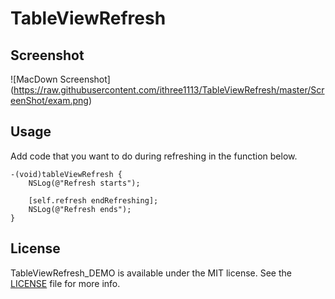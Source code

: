 # TableViewRefresh

## Screenshot
![MacDown Screenshot] (https://raw.githubusercontent.com/ithree1113/TableViewRefresh/master/ScreenShot/exam.png)

## Usage
Add code that you want to do during refreshing in the function below.

```objc
-(void)tableViewRefresh {    
    NSLog(@"Refresh starts");
    
    [self.refresh endRefreshing];
    NSLog(@"Refresh ends");
}

```

## License
TableViewRefresh_DEMO is available under the MIT license. See the [LICENSE](https://raw.githubusercontent.com/ithree1113/TableViewRefresh_DEMO/master/LICENSE) file for more info.